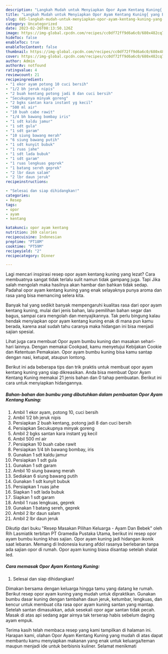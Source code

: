 ```yaml
---
description: "Langkah Mudah untuk Menyiapkan Opor Ayam Kentang Kuning{ yang Bisa Manjain Lidah,  Menu Buat lebaran"
title: "Langkah Mudah untuk Menyiapkan Opor Ayam Kentang Kuning{ yang Bisa Manjain Lidah,  Menu Buat lebaran"
slug: 685-langkah-mudah-untuk-menyiapkan-opor-ayam-kentang-kuning-yang-bisa-manjain-lidah-menu-buat-lebaran
category: Uncategorized
date: 2023-02-26T08:13:50.126Z
image: https://img-global.cpcdn.com/recipes/cc0df72ff9d6a6c0/680x482cq70/opor-ayam-kentang-kuning-foto-resep-utama.jpg
hideToc: false
enableToc: true
enableTocContent: false
thumbnail: https://img-global.cpcdn.com/recipes/cc0df72ff9d6a6c0/680x482cq70/opor-ayam-kentang-kuning-foto-resep-utama.jpg
cover: https://img-global.cpcdn.com/recipes/cc0df72ff9d6a6c0/680x482cq70/opor-ayam-kentang-kuning-foto-resep-utama.jpg
author: Admin
authorAv: notfound
ratingvalue: 4
reviewcount: 21
recipeingredient:
- "1 ekor ayam potong 10 cuci bersih"
- "1/2 bh jeruk nipis"
- "2 buah kentang potong jadi 8 dan cuci bersih"
- "Secukupnya minyak goreng"
- "2 bgks santan kara instant yg kecil"
- "500 ml air"
- "10 buah cabe rawit"
- "1/4 bh bawang bombay iris"
- "1 sdt kaldu jamur"
- "1 sdt gula"
- "1 sdt garam"
- "10 siung bawang merah"
- "6 siung bawang putih"
- "1 sdt kunyit bubuk"
- "1 ruas jahe"
- "1 sdt lada bubuk"
- "1 sdt garam"
- "1 ruas lengkuas geprek"
- "1 batang sereh geprek"
- "2 lbr daun salam"
- "2 lbr daun jeruk"
recipeinstructions:

- "Selesai dan siap dihidangkan!"
categories:
- Resep
tags:
- opor
- ayam
- kentang

katakunci: opor ayam kentang 
nutrition: 269 calories
recipecuisine: Indonesian
preptime: "PT18M"
cooktime: "PT59M"
recipeyield: "2"
recipecategory: Dinner

---
```



Lagi mencari inspirasi resep opor ayam kentang kuning yang lezat? Cara membuatnya sangat tidak terlalu sulit namun tidak gampang juga. Tapi Jika salah mengolah maka hasilnya akan hambar dan bahkan tidak sedap. Padahal opor ayam kentang kuning yang enak selayaknya punya aroma dan rasa yang bisa memancing selera kita.


Banyak hal yang sedikit banyak mempengaruhi kualitas rasa dari opor ayam kentang kuning, mulai dari jenis bahan, lalu pemilihan bahan segar dan bagus, sampai cara mengolah dan menyajikannya. Tak perlu bingung kalau hendak menyiapkan opor ayam kentang kuning enak di mana pun kamu berada, karena asal sudah tahu caranya maka hidangan ini bisa menjadi sajian spesial.

Lihat juga cara membuat Opor ayam bumbu kuning dan masakan sehari-hari lainnya. Dengan memakai Cookpad, kamu menyetujui Kebijakan Cookie dan Ketentuan Pemakaian. Opor ayam bumbu kuning bisa kamu santap dengan nasi, ketupat, ataupun lontong.


Berikut ini ada beberapa tips dan trik praktis untuk membuat opor ayam kentang kuning yang siap dikreasikan. Anda bisa membuat Opor Ayam Kentang Kuning memakai 21 jenis bahan dan 0 tahap pembuatan. Berikut ini cara untuk menyiapkan hidangannya.

<!--inarticleads1-->

##### Bahan-bahan dan bumbu yang dibutuhkan dalam pembuatan Opor Ayam Kentang Kuning:

1. Ambil 1 ekor ayam, potong 10, cuci bersih
1. Ambil 1/2 bh jeruk nipis
1. Persiapkan 2 buah kentang, potong jadi 8 dan cuci bersih
1. Persiapkan Secukupnya minyak goreng
1. Ambil 2 bgks santan kara instant yg kecil
1. Ambil 500 ml air
1. Persiapkan 10 buah cabe rawit
1. Persiapkan 1/4 bh bawang bombay, iris
1. Gunakan 1 sdt kaldu jamur
1. Persiapkan 1 sdt gula
1. Gunakan 1 sdt garam
1. Ambil 10 siung bawang merah
1. Sediakan 6 siung bawang putih
1. Gunakan 1 sdt kunyit bubuk
1. Persiapkan 1 ruas jahe
1. Siapkan 1 sdt lada bubuk
1. Siapkan 1 sdt garam
1. Ambil 1 ruas lengkuas, geprek
1. Gunakan 1 batang sereh, geprek
1. Ambil 2 lbr daun salam
1. Ambil 2 lbr daun jeruk


Dikutip dari buku &#34;Resep Masakan Pilihan Keluarga - Ayam Dan Bebek&#34; oleh Rih Lasmiatik terbitan PT Gramedia Pustaka Utama, berikut ini resep opor ayam bumbu kuning khas sajian. Opor ayam kuning jadi hidangan ikonik saat lebaran. Memang di Indonesia kurang afdol rasanya berlebaran tanpa ada sajian opor di rumah. Opor ayam kuning biasa disantap setelah shalat Ied. 

<!--inarticleads2-->

##### Cara memasak Opor Ayam Kentang Kuning:


1. Selesai dan siap dihidangkan!

Dimakan bersama dengan keluarga hingga tamu yang datang ke rumah. Berikut resep opor ayam kuning yang mudah untuk dipraktikan. Gunakan bumbu dasar kuning dengan tambahan daun jeruk, ketumbar, lengkuas, dan kencur untuk membuat cita rasa opor ayam kuning santan yang mantap. Setelah santan dimasukkan, aduk sesekali opor agar santan tidak pecah. Masak di atas api sedang agar airnya tak terserap habis sebelum daging ayam empuk. 

Terima kasih telah membaca resep yang kami tampilkan di halaman ini. Harapan kami, olahan Opor Ayam Kentang Kuning yang mudah di atas dapat membantu kamu menyiapkan makanan yang enak untuk keluarga/teman maupun menjadi ide untuk berbisnis kuliner. Selamat menikmati

